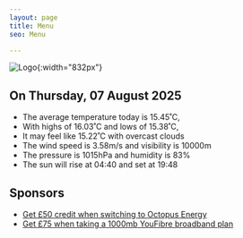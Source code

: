 ```yaml
---
layout: page
title: Menu
seo: Menu

---
```


![Logo](/images/logo.jpg){:width="832px"}

<!-- weather_marker starts -->
## On Thursday, 07 August 2025

- The average temperature today is 15.45˚C,
- With highs of 16.03˚C and lows of 15.38˚C,
- It may feel like 15.22˚C with overcast clouds
- The wind speed is 3.58m/s and visibility is 10000m
- The pressure is 1015hPa and humidity is 83%
- The sun will rise at 04:40 and set at 19:48

<!-- weather_marker ends -->

## Sponsors

- [Get £50 credit when switching to Octopus Energy](https://bit.ly/3oD1nnS)
- [Get £75 when taking a 1000mb YouFibre broadband plan](https://aklam.io/91zWhU?)
